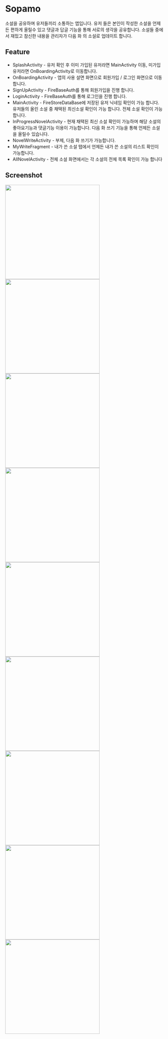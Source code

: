 # Sopamo
소설을 공유하며 유저들끼리 소통하는 앱입니다. 유저 들은 본인이 작성한 소설을 언제든 편하게 올릴수 있고 댓글과 답글 기능을 통해 서로의 생각을 공유합니다.  소설들 중에서 재밌고 참신한 내용을 관리자가 다음 화 의  소설로 업데이트 합니다.
## Feature
* SplashActivity - 유저 확인 후 이미 가입된 유저라면 MainActivity 이동, 미가입 유저라면 OnBoardingActivity로 이동합니다.
* OnBoardingActivity - 앱의 사용 설면 화면으로 회원가입 / 로그인 화면으로 이동 합니다.
* SignUpActivity - FireBaseAuth를 통해 회원가입을 진행 합니다.
* LoginActivity - FireBaseAuth를 통해 로그인을 진행 합니다.
* MainActivity - FireStoreDataBase에 저장된 유저 닉네임 확인이 가능 합니다. 유저들의 올린 소설 중 채택된 최신소설 확인이 가능 합니다. 전체 소설 확인이 가능합니다.
* InProgressNovelActivity - 현재 채택된 최신 소설 확인이 가능하며 해당 소설의 좋아요기능과 댓글기능 이용이 가능합니다. 다음 화 쓰기 기능을 통해 언제든 소설을 올릴수 있습니다.
* NovelWriteActivity - 부제, 다음 화 쓰기가 가능합니다.
* MyWriteFragment - 내가 쓴 소설 탭에서 언제든 내가 쓴 소설의 리스트 확인이 가능합니다.
* AllNovelActivity - 전체 소설 화면에서는 각 소설의 전체 목록 확인이 가능 합니다
## Screenshot
<img src="https://github.com/ohjjoa/Sopamo/assets/44994476/c8fb3c83-20ab-4171-afea-41a943648be5" width="300"/>
<img src="https://github.com/ohjjoa/Sopamo/assets/44994476/51b47348-6e5c-41f3-8f73-a858a7d1fd45" width="300"/>
<img src="https://github.com/ohjjoa/Sopamo/assets/44994476/3abd67f1-5f69-429b-8983-ee38bfc7b01f" width="300"/>
<img src="https://github.com/ohjjoa/Sopamo/assets/44994476/d71d14e9-7a76-4afd-b2cd-c680d775ecea" width="300"/>
<img src="https://github.com/ohjjoa/Sopamo/assets/44994476/88f8e9cc-e167-4bb6-b039-e8c3b33f8692" width="300"/>
<img src="https://github.com/ohjjoa/Sopamo/assets/44994476/9c0dfcae-6104-4be1-9513-aeb9223b2977" width="300"/>
<img src="https://github.com/ohjjoa/Sopamo/assets/44994476/6e611d1c-d045-4394-9f03-5bc1b00ee551" width="300"/>
<img src="https://github.com/ohjjoa/Sopamo/assets/44994476/385cf6df-51f9-4dd6-b354-2db2809e47f7" width="300"/>
<img src="https://github.com/ohjjoa/Sopamo/assets/44994476/a4e8ad44-e055-4f4c-a341-a90f18b4247b" width="300"/>


